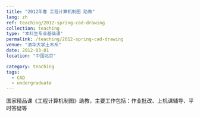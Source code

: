 ```yaml
---
title: "2012年春 工程计算机制图 助教"
lang: zh
ref: teaching/2012-spring-cad-drawing
collection: teaching
type: "本科生专业基础课"
permalink: /teaching/2012-spring-cad-drawing
venue: "清华大学土木系"
date: 2012-03-01
location: "中国北京"

category: teaching
tags: 
  - CAD
  - undergraduate
---
```


国家精品课《工程计算机制图》助教，主要工作包括：作业批改、上机课辅导、平时答疑等